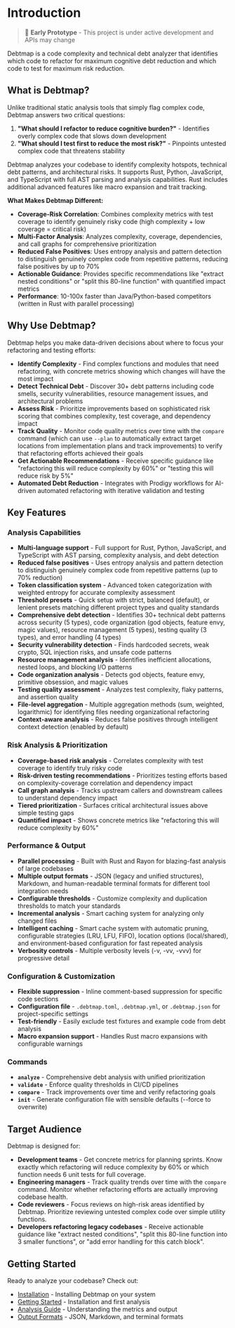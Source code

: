# Introduction

> 🚧 **Early Prototype** - This project is under active development and APIs may change

Debtmap is a code complexity and technical debt analyzer that identifies which code to refactor for maximum cognitive debt reduction and which code to test for maximum risk reduction.

## What is Debtmap?

Unlike traditional static analysis tools that simply flag complex code, Debtmap answers two critical questions:
1. **"What should I refactor to reduce cognitive burden?"** - Identifies overly complex code that slows down development
2. **"What should I test first to reduce the most risk?"** - Pinpoints untested complex code that threatens stability

Debtmap analyzes your codebase to identify complexity hotspots, technical debt patterns, and architectural risks. It supports Rust, Python, JavaScript, and TypeScript with full AST parsing and analysis capabilities. Rust includes additional advanced features like macro expansion and trait tracking.

**What Makes Debtmap Different:**
- **Coverage-Risk Correlation**: Combines complexity metrics with test coverage to identify genuinely risky code (high complexity + low coverage = critical risk)
- **Multi-Factor Analysis**: Analyzes complexity, coverage, dependencies, and call graphs for comprehensive prioritization
- **Reduced False Positives**: Uses entropy analysis and pattern detection to distinguish genuinely complex code from repetitive patterns, reducing false positives by up to 70%
- **Actionable Guidance**: Provides specific recommendations like "extract nested conditions" or "split this 80-line function" with quantified impact metrics
- **Performance**: 10-100x faster than Java/Python-based competitors (written in Rust with parallel processing)

## Why Use Debtmap?

Debtmap helps you make data-driven decisions about where to focus your refactoring and testing efforts:

- **Identify Complexity** - Find complex functions and modules that need refactoring, with concrete metrics showing which changes will have the most impact
- **Detect Technical Debt** - Discover 30+ debt patterns including code smells, security vulnerabilities, resource management issues, and architectural problems
- **Assess Risk** - Prioritize improvements based on sophisticated risk scoring that combines complexity, test coverage, and dependency impact
- **Track Quality** - Monitor code quality metrics over time with the `compare` command (which can use `--plan` to automatically extract target locations from implementation plans and track improvements) to verify that refactoring efforts achieved their goals
- **Get Actionable Recommendations** - Receive specific guidance like "refactoring this will reduce complexity by 60%" or "testing this will reduce risk by 5%"
- **Automated Debt Reduction** - Integrates with Prodigy workflows for AI-driven automated refactoring with iterative validation and testing

## Key Features

### Analysis Capabilities
- **Multi-language support** - Full support for Rust, Python, JavaScript, and TypeScript with AST parsing, complexity analysis, and debt detection
- **Reduced false positives** - Uses entropy analysis and pattern detection to distinguish genuinely complex code from repetitive patterns (up to 70% reduction)
- **Token classification system** - Advanced token categorization with weighted entropy for accurate complexity assessment
- **Threshold presets** - Quick setup with strict, balanced (default), or lenient presets matching different project types and quality standards
- **Comprehensive debt detection** - Identifies 30+ technical debt patterns across security (5 types), code organization (god objects, feature envy, magic values), resource management (5 types), testing quality (3 types), and error handling (4 types)
- **Security vulnerability detection** - Finds hardcoded secrets, weak crypto, SQL injection risks, and unsafe code patterns
- **Resource management analysis** - Identifies inefficient allocations, nested loops, and blocking I/O patterns
- **Code organization analysis** - Detects god objects, feature envy, primitive obsession, and magic values
- **Testing quality assessment** - Analyzes test complexity, flaky patterns, and assertion quality
- **File-level aggregation** - Multiple aggregation methods (sum, weighted, logarithmic) for identifying files needing organizational refactoring
- **Context-aware analysis** - Reduces false positives through intelligent context detection (enabled by default)

### Risk Analysis & Prioritization
- **Coverage-based risk analysis** - Correlates complexity with test coverage to identify truly risky code
- **Risk-driven testing recommendations** - Prioritizes testing efforts based on complexity-coverage correlation and dependency impact
- **Call graph analysis** - Tracks upstream callers and downstream callees to understand dependency impact
- **Tiered prioritization** - Surfaces critical architectural issues above simple testing gaps
- **Quantified impact** - Shows concrete metrics like "refactoring this will reduce complexity by 60%"

### Performance & Output
- **Parallel processing** - Built with Rust and Rayon for blazing-fast analysis of large codebases
- **Multiple output formats** - JSON (legacy and unified structures), Markdown, and human-readable terminal formats for different tool integration needs
- **Configurable thresholds** - Customize complexity and duplication thresholds to match your standards
- **Incremental analysis** - Smart caching system for analyzing only changed files
- **Intelligent caching** - Smart cache system with automatic pruning, configurable strategies (LRU, LFU, FIFO), location options (local/shared), and environment-based configuration for fast repeated analysis
- **Verbosity controls** - Multiple verbosity levels (-v, -vv, -vvv) for progressive detail

### Configuration & Customization
- **Flexible suppression** - Inline comment-based suppression for specific code sections
- **Configuration file** - `.debtmap.toml`, `.debtmap.yml`, or `.debtmap.json` for project-specific settings
- **Test-friendly** - Easily exclude test fixtures and example code from debt analysis
- **Macro expansion support** - Handles Rust macro expansions with configurable warnings

### Commands
- **`analyze`** - Comprehensive debt analysis with unified prioritization
- **`validate`** - Enforce quality thresholds in CI/CD pipelines
- **`compare`** - Track improvements over time and verify refactoring goals
- **`init`** - Generate configuration file with sensible defaults (--force to overwrite)

## Target Audience

Debtmap is designed for:

- **Development teams** - Get concrete metrics for planning sprints. Know exactly which refactoring will reduce complexity by 60% or which function needs 6 unit tests for full coverage.
- **Engineering managers** - Track quality trends over time with the `compare` command. Monitor whether refactoring efforts are actually improving codebase health.
- **Code reviewers** - Focus reviews on high-risk areas identified by Debtmap. Prioritize reviewing untested complex code over simple utility functions.
- **Developers refactoring legacy codebases** - Receive actionable guidance like "extract nested conditions", "split this 80-line function into 3 smaller functions", or "add error handling for this catch block".

## Getting Started

Ready to analyze your codebase? Check out:
- [Installation](./installation.md) - Installing Debtmap on your system
- [Getting Started](./getting-started.md) - Installation and first analysis
- [Analysis Guide](./analysis-guide.md) - Understanding the metrics and output
- [Output Formats](./output-formats.md) - JSON, Markdown, and terminal formats
